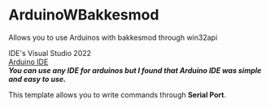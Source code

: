 # ArduinoWBakkesmod
Allows you to use Arduinos with bakkesmod through win32api

IDE's
Visual Studio 2022 \
[Arduino IDE](https://support.arduino.cc/hc/en-us/articles/360019833020-Download-and-install-Arduino-IDE) \
***You can use any IDE for arduinos but I found that Arduino IDE was simple and easy to use.***


This template allows you to write commands through **Serial Port**.
